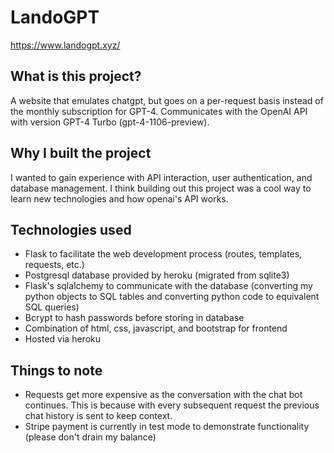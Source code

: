 # LandoGPT

https://www.landogpt.xyz/

## What is this project?

A website that emulates chatgpt, but goes on a per-request basis instead of the monthly subscription for GPT-4. Communicates with the OpenAI API with version GPT-4 Turbo (gpt-4-1106-preview).

## Why I built the project

I wanted to gain experience with API interaction, user authentication, and database management. I think building out this project was a cool way to learn new technologies and how openai's API works.

## Technologies used

- Flask to facilitate the web development process (routes, templates, requests, etc.)
- Postgresql database provided by heroku (migrated from sqlite3)
- Flask's sqlalchemy to communicate with the database (converting my python objects to SQL tables and converting python code to equivalent SQL queries)
- Bcrypt to hash passwords before storing in database
- Combination of html, css, javascript, and bootstrap for frontend
- Hosted via heroku

## Things to note

- Requests get more expensive as the conversation with the chat bot continues. This is because with every subsequent request the previous chat history is sent to keep context.
- Stripe payment is currently in test mode to demonstrate functionality (please don't drain my balance)
